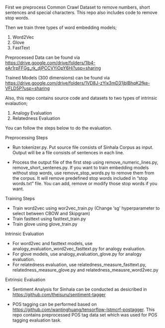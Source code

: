 First we preprocess Common Crawl Dataset to remove numbers, short sentences and special characters. This repo also includes code to remove stop words.

Then we train three types of word embedding models;
  1) Word2Vec
  2) Glove
  3) FastText
  
Preprocessed Data can be found via https://drive.google.com/drive/folders/1lb4-eAr1rpFFGg_rk_djPCCVYiOpY6Hi?usp=sharing

Trained Models (300 dimensions) can be found via https://drive.google.com/drive/folders/1VD8J-zYix3mD31jbIBhqK2fke-VFLD5P?usp=sharing

Also, this repo contains source code and datasets to two types of intrinsic evalaution;
  1) Analogy Evaluation
  2) Relatedness Evaluation
  
You can follow the steps below to do the evaluation.

Preprocessing Steps

* Run tokenizer.py. Put source file consists of Sinhala Corpus as input. Output will be a file consists of sentences in each line.

* Process the output file of the first step using remove_numeric_lines.py, remove_short_sentenes.py. If you want to train embedding models without stop words, use remove_stop_words.py to remove them from the corpus. It will remove predefined stop words included in “stop words.txt” file. You can add, remove or modify those stop words if you want.

Training Steps

* Train word2vec using wor2vec_train.py (Change ‘sg’ hyperparameter to select between CBOW and Skipgram)
* Train fasttext using fasttext_train.py
* Train glove using glove_train.py

Intrinsic Evaluation

* For word2vec and fasttext models, use analogy_evaluation_word2vec_fasttext.py for analogy evaluation.
* For glove models, use analogy_evaluation_glove.py for analogy evaluation.
* For relatedness evaluation, use relatedness_measure_fasttext.py, relatedness_measure_glove.py and relatedness_meausre_word2vec.py

Extrinsic Evaluation

* Sentiment Analysis for Sinhala can be conducted as desicribed in https://github.com/theisuru/sentiment-tagger

* POS tagging can be performed based on https://github.com/wantinghuang/tensorflow-lstmcrf-postagger. This repo contains preprocessed POS tag data set which was used for POS tagging evaluation task.

